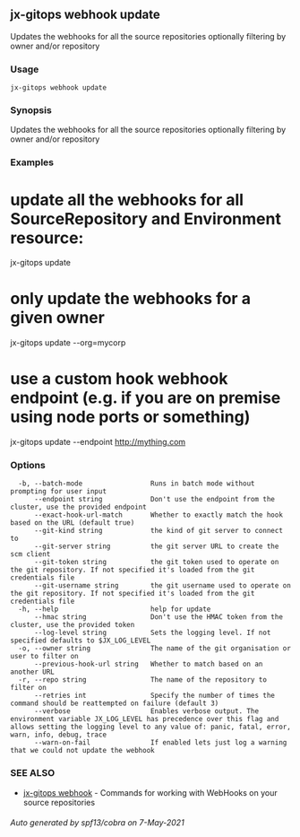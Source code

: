 ## jx-gitops webhook update

Updates the webhooks for all the source repositories optionally filtering by owner and/or repository

### Usage

```
jx-gitops webhook update
```

### Synopsis

Updates the webhooks for all the source repositories optionally filtering by owner and/or repository

### Examples

  # update all the webhooks for all SourceRepository and Environment resource:
  jx-gitops update
  
  # only update the webhooks for a given owner
  jx-gitops update --org=mycorp
  
  # use a custom hook webhook endpoint (e.g. if you are on premise using node ports or something)
  jx-gitops update --endpoint http://mything.com

### Options

```
  -b, --batch-mode                 Runs in batch mode without prompting for user input
      --endpoint string            Don't use the endpoint from the cluster, use the provided endpoint
      --exact-hook-url-match       Whether to exactly match the hook based on the URL (default true)
      --git-kind string            the kind of git server to connect to
      --git-server string          the git server URL to create the scm client
      --git-token string           the git token used to operate on the git repository. If not specified it's loaded from the git credentials file
      --git-username string        the git username used to operate on the git repository. If not specified it's loaded from the git credentials file
  -h, --help                       help for update
      --hmac string                Don't use the HMAC token from the cluster, use the provided token
      --log-level string           Sets the logging level. If not specified defaults to $JX_LOG_LEVEL
  -o, --owner string               The name of the git organisation or user to filter on
      --previous-hook-url string   Whether to match based on an another URL
  -r, --repo string                The name of the repository to filter on
      --retries int                Specify the number of times the command should be reattempted on failure (default 3)
      --verbose                    Enables verbose output. The environment variable JX_LOG_LEVEL has precedence over this flag and allows setting the logging level to any value of: panic, fatal, error, warn, info, debug, trace
      --warn-on-fail               If enabled lets just log a warning that we could not update the webhook
```

### SEE ALSO

* [jx-gitops webhook](jx-gitops_webhook.md)	 - Commands for working with WebHooks on your source repositories

###### Auto generated by spf13/cobra on 7-May-2021
